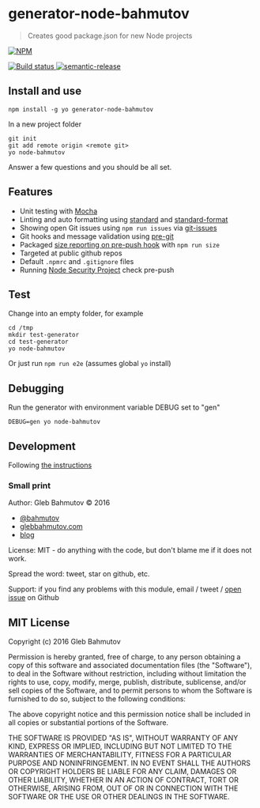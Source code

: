 # generator-node-bahmutov

> Creates good package.json for new Node projects

[![NPM][generator-node-bahmutov-icon] ][generator-node-bahmutov-url]

[![Build status][generator-node-bahmutov-ci-image] ][generator-node-bahmutov-ci-url]
[![semantic-release][semantic-image] ][semantic-url]

## Install and use

    npm install -g yo generator-node-bahmutov

In a new project folder

    git init
    git add remote origin <remote git>
    yo node-bahmutov

Answer a few questions and you should be all set.

## Features

* Unit testing with [Mocha](http://mochajs.org/)
* Linting and auto formatting using [standard](http://standardjs.com/) and 
  [standard-format](https://github.com/maxogden/standard-format)
* Showing open Git issues using `npm run issues` via 
  [git-issues](https://github.com/softwarescales/git-issues)
* Git hooks and message validation using [pre-git](https://github.com/bahmutov/pre-git)
* Packaged [size reporting on pre-push hook][size] with `npm run size`
* Targeted at public github repos
* Default `.npmrc` and `.gitignore` files
* Running [Node Security Project](https://github.com/nodesecurity/nsp) check pre-push

[size]: https://glebbahmutov.com/blog/smaller-published-NPM-modules/

## Test

Change into an empty folder, for example

    cd /tmp
    mkdir test-generator
    cd test-generator
    yo node-bahmutov

Or just run `npm run e2e` (assumes global `yo` install)

## Debugging

Run the generator with environment variable DEBUG set to "gen"

    DEBUG=gen yo node-bahmutov

## Development

Following [the instructions](http://yeoman.io/authoring/index.html)

### Small print

Author: Gleb Bahmutov &copy; 2016

* [@bahmutov](https://twitter.com/bahmutov)
* [glebbahmutov.com](http://glebbahmutov.com)
* [blog](http://glebbahmutov.com/blog/)

License: MIT - do anything with the code, but don't blame me if it does not work.

Spread the word: tweet, star on github, etc.

Support: if you find any problems with this module, email / tweet /
[open issue](https://github.com/bahmutov/generator-node-bahmutov/issues) on Github

## MIT License

Copyright (c) 2016 Gleb Bahmutov

Permission is hereby granted, free of charge, to any person
obtaining a copy of this software and associated documentation
files (the "Software"), to deal in the Software without
restriction, including without limitation the rights to use,
copy, modify, merge, publish, distribute, sublicense, and/or sell
copies of the Software, and to permit persons to whom the
Software is furnished to do so, subject to the following
conditions:

The above copyright notice and this permission notice shall be
included in all copies or substantial portions of the Software.

THE SOFTWARE IS PROVIDED "AS IS", WITHOUT WARRANTY OF ANY KIND,
EXPRESS OR IMPLIED, INCLUDING BUT NOT LIMITED TO THE WARRANTIES
OF MERCHANTABILITY, FITNESS FOR A PARTICULAR PURPOSE AND
NONINFRINGEMENT. IN NO EVENT SHALL THE AUTHORS OR COPYRIGHT
HOLDERS BE LIABLE FOR ANY CLAIM, DAMAGES OR OTHER LIABILITY,
WHETHER IN AN ACTION OF CONTRACT, TORT OR OTHERWISE, ARISING
FROM, OUT OF OR IN CONNECTION WITH THE SOFTWARE OR THE USE OR
OTHER DEALINGS IN THE SOFTWARE.

[generator-node-bahmutov-icon]: https://nodei.co/npm/generator-node-bahmutov.png?downloads=true
[generator-node-bahmutov-url]: https://npmjs.org/package/generator-node-bahmutov
[generator-node-bahmutov-ci-image]: https://travis-ci.org/bahmutov/generator-node-bahmutov.png?branch=master
[generator-node-bahmutov-ci-url]: https://travis-ci.org/bahmutov/generator-node-bahmutov
[semantic-image]: https://img.shields.io/badge/%20%20%F0%9F%93%A6%F0%9F%9A%80-semantic--release-e10079.svg
[semantic-url]: https://github.com/semantic-release/semantic-release
